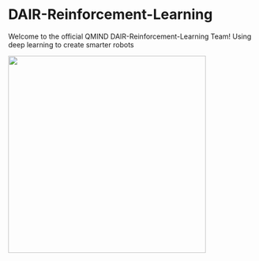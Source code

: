 # DAIR-Reinforcement-Learning
Welcome to the official QMIND DAIR-Reinforcement-Learning Team!
Using deep learning to create smarter robots

<img src="https://media.giphy.com/media/cFe3qUafjSxGM/giphy.gif" width="400" height="400" />
